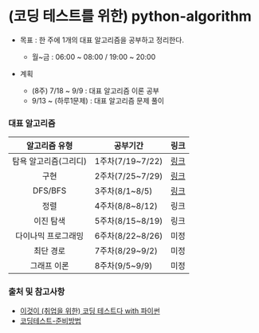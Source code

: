 # (코딩 테스트를 위한) python-algorithm

- 목표 : 한 주에 1개의 대표 알고리즘을 공부하고 정리한다.
   * 월~금 : 06:00 ~ 08:00 / 19:00 ~ 20:00
  
- 계획
   * (8주) 7/18 ~ 9/9 : 대표 알고리즘 이론 공부
   * 9/13 ~ (하루1문제) : 대표 알고리즘 문제 풀이


### 대표 알고리즘

|알고리즘 유형|공부기간|링크|
|:------:|------|:---:|
|탐욕 알고리즘(그리디)|1주차(7/19~7/22)|[링크](https://github.com/JONGSKY/python-algorithm/tree/main/Greedy-Algorithm)|
|구현|2주차(7/25~7/29)|[링크](https://github.com/JONGSKY/python-algorithm/tree/main/Implement)|
|DFS/BFS|3주차(8/1~8/5)|[링크](https://github.com/JONGSKY/python-algorithm/tree/main/DFS-BFS)|
|정렬|4주차(8/8~8/12)|링크|
|이진 탐색|5주차(8/15~8/19)|링크|
|다이나믹 프로그래밍|6주차(8/22~8/26)|미정|
|최단 경로|7주차(8/29~9/2)|미정|
|그래프 이론|8주차(9/5~9/9)|미정|

### 출처 및 참고사항

- [이것이 (취업을 위한) 코딩 테스트다 with 파이썬](https://github.com/ndb796/python-for-coding-test)
- [코딩테스트-준비방법](https://velog.io/@productuidev/%EC%A4%80%EB%B9%84%ED%95%98%EA%B8%B0-8-%EC%BD%94%EB%94%A9%ED%85%8C%EC%8A%A4%ED%8A%B8-%EC%A4%80%EB%B9%84%EB%B0%A9%EB%B2%95#2-%EC%BD%94%EB%94%A9-%ED%85%8C%EC%8A%A4%ED%8A%B8-%EC%A4%80%EB%B9%84-%EB%B0%A9%EB%B2%95)
